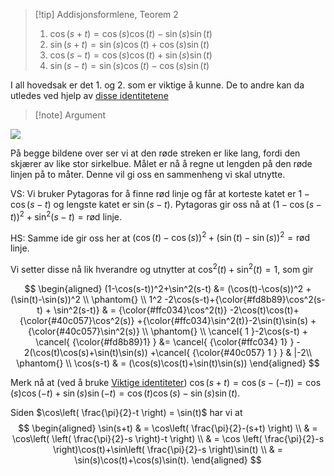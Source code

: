 
> [!tip] Addisjonsformlene, Teorem 2
> 1. $\cos(s+t) =\cos(s)\cos(t)-\sin(s)\sin(t)$
> 2. $\sin(s+t) = \sin(s)\cos(t)+\cos(s)\sin(t)$
> 3. $\cos(s-t) = \cos(s)\cos(t)+\sin(s)\sin(t)$
> 4. $\sin(s-t)=\sin(s)\cos (t) - \cos(s)\sin(t)$

I all hovedsak er det 1. og 2. som er viktige å kunne. De to andre kan da utledes ved hjelp av [disse identitetene](Kapittel%200%20-%20innledende%20kapittel/0.2%20Trigonometri/Viktige%20identiteter.md)

> [!note] Argument 
> 

![](Files/shapes%20at%2024-07-15%2013.18.41.svg)

På begge bildene over ser vi at den røde streken er like lang, fordi den skjærer av like stor sirkelbue. Målet er nå å regne ut lengden på den røde linjen på to måter. Denne vil gi oss en sammenheng vi skal utnytte.

VS: Vi bruker Pytagoras for å finne rød linje og får at korteste katet er $1-\cos(s-t)$ og lengste katet er $\sin(s-t)$. Pytagoras gir oss nå at $(1-\cos(s-t))^2+\sin^2(s-t) = \text{rød linje}$.

HS: Samme ide gir oss her at $(\cos(t)-\cos(s))^2 +(\sin(t)-\sin(s))^2 = \text{rød linje}$. 

Vi setter disse nå lik hverandre og utnytter at $\cos^2 (t)+ \sin^2(t) = 1$, som gir

$$
\begin{aligned} 
  (1-\cos(s-t))^2+\sin^2(s-t)  &= (\cos(t)-\cos(s))^2 +(\sin(t)-\sin(s))^2   \\
  \phantom{} \\
  1^2 -2\cos(s-t)+{\color{#fd8b89}\cos^2(s-t) + \sin^2(s-t)} & = {\color{#ffc034}\cos^2(t)} -2\cos(t)\cos(t)+{\color{#40c057}\cos^2(s)} +{\color{#ffc034}\sin^2(t)}-2\sin(t)\sin(s) + {\color{#40c057}\sin^2(s)} \\
  \phantom{} \\
  \cancel{ 1 }-2\cos(s-t) + \cancel{ {\color{#fd8b89}1} } &= \cancel{ {\color{#ffc034}   1} } - 2(\cos(t)\cos(s)+\sin(t)\sin(s)) +\cancel{ {\color{#40c057} 1 } } & |-2\\
  \phantom{} \\
  \cos(s-t) & = (\cos(s)\cos(t)+\sin(t)\sin(s)) 
\end{aligned} 
$$

Merk nå at (ved å bruke [Viktige identiteter](Kapittel%200%20-%20innledende%20kapittel/0.2%20Trigonometri/Viktige%20identiteter.md)) $\cos(s+t) = \cos(s-(-t)) = \cos(s)\cos(-t)+\sin(s)\sin(-t) = \cos(t)\cos(s)-\sin(s)\sin(t).$

Siden $\cos\left( \frac{\pi}{2}-t \right) = \sin(t)$ har vi at
$$
\begin{aligned} 
  \sin(s+t) & = \cos\left( \frac{\pi}{2}-(s+t) \right) \\
   & = \cos\left( \left( \frac{\pi}{2}-s \right)-t \right) \\
   & = \cos \left( \frac{\pi}{2}-s \right)\cos(t)+\sin\left( \frac{\pi}{2}-s \right)\sin(t) \\
   & = \sin(s)\cos(t)+\cos(s)\sin(t).
\end{aligned} 
$$
